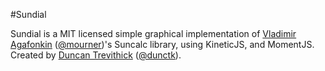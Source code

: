#Sundial

Sundial is a MIT licensed simple graphical implementation of [Vladimir Agafonkin](http://agafonkin.com/en) ([@mourner](https://github.com/mourner))'s Suncalc library, using KineticJS, and MomentJS.  
Created by [Duncan Trevithick](http://www.duncant.co.uk) ([@dunctk](https://github.com/dunctk)).
